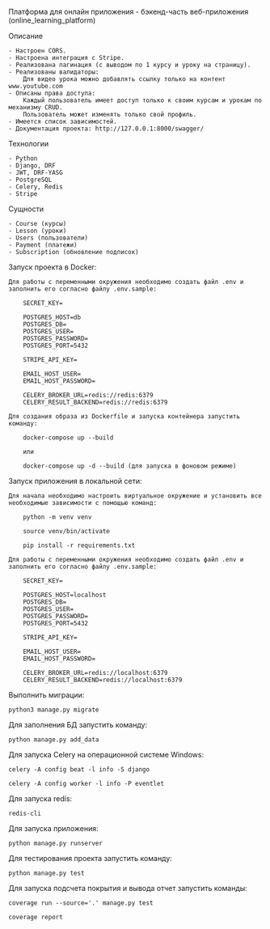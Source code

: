 Платформа для онлайн приложения - бэкенд-часть веб-приложения (online_learning_platform)

Описание

    - Настроен CORS.
    - Настроена интеграция с Stripe.
    - Реализована пагинация (с выводом по 1 курсу и уроку на страницу).
    - Реализованы валидаторы:
        Для видео урока можно добавлять ссылку только на контент www.youtube.com
    - Описаны права доступа:
        Каждый пользователь имеет доступ только к своим курсам и урокам по механизму CRUD.
        Пользователь может изменять только свой профиль.
    - Имеется список зависимостей.
    - Документация проекта: http://127.0.0.1:8000/swagger/

Технологии

    - Python
    - Django, DRF
    - JWT, DRF-YASG
    - PostgreSQL
    - Celery, Redis
    - Stripe

Сущности

    - Course (курсы)
    - Lesson (уроки)
    - Users (пользователи)
    - Payment (платежи)
    - Subscription (обновление подписок)

Запуск проекта в Docker:

    Для работы с переменными окружения необходимо создать файл .env и заполнить его согласно файлу .env.sample:

        SECRET_KEY=

        POSTGRES_HOST=db
        POSTGRES_DB=
        POSTGRES_USER=
        POSTGRES_PASSWORD=
        POSTGRES_PORT=5432

        STRIPE_API_KEY=

        EMAIL_HOST_USER=
        EMAIL_HOST_PASSWORD=

        CELERY_BROKER_URL=redis://redis:6379
        CELERY_RESULT_BACKEND=redis://redis:6379

    Для создания образа из Dockerfile и запуска контейнера запустить команду:

        docker-compose up --build

        или

        docker-compose up -d --build (для запуска в фоновом режиме)

Запуск приложения в локальной сети:

    Для начала необходимо настроить виртуальное окружение и установить все необходимые зависимости с помощью команд:

        python -m venv venv

        source venv/bin/activate

        pip install -r requirements.txt

    Для работы с переменными окружения необходимо создать файл .env и заполнить его согласно файлу .env.sample:

        SECRET_KEY=

        POSTGRES_HOST=localhost
        POSTGRES_DB=
        POSTGRES_USER=
        POSTGRES_PASSWORD=
        POSTGRES_PORT=5432

        STRIPE_API_KEY=

        EMAIL_HOST_USER=
        EMAIL_HOST_PASSWORD=

        CELERY_BROKER_URL=redis://localhost:6379
        CELERY_RESULT_BACKEND=redis://localhost:6379

Выполнить миграции:

    python3 manage.py migrate

Для заполнения БД запустить команду:

    python manage.py add_data

Для запуска Celery на операционной системе Windows:

    celery -A config beat -l info -S django

    celery -A config worker -l info -P eventlet

Для запуска redis:

    redis-cli

Для запуска приложения:

    python manage.py runserver

Для тестирования проекта запустить команду:

    python manage.py test

Для запуска подсчета покрытия и вывода отчет запустить команды:

    coverage run --source='.' manage.py test 

    coverage report
